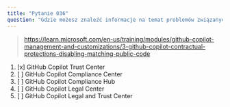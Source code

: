 ```yaml
---
title: "Pytanie 036"
question: "Gdzie możesz znaleźć informacje na temat problemów związanych z bezpieczeństwem, własnością intelektualną i prywatnością w kontekście korzystania z GitHub Copilot?"
---
```



> https://learn.microsoft.com/en-us/training/modules/github-copilot-management-and-customizations/3-github-copilot-contractual-protections-disabling-matching-public-code
1. [x] GitHub Copilot Trust Center
1. [ ] GitHub Copilot Compliance Center
1. [ ] GitHub Copilot Compliance Hub
1. [ ] GitHub Copilot Legal Center
1. [ ] GitHub Copilot Legal and Trust Center
